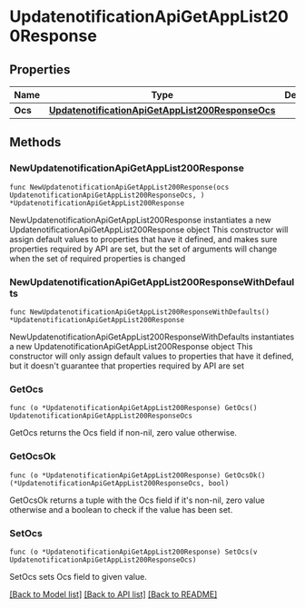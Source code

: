 # UpdatenotificationApiGetAppList200Response

## Properties

Name | Type | Description | Notes
------------ | ------------- | ------------- | -------------
**Ocs** | [**UpdatenotificationApiGetAppList200ResponseOcs**](UpdatenotificationApiGetAppList200ResponseOcs.md) |  | 

## Methods

### NewUpdatenotificationApiGetAppList200Response

`func NewUpdatenotificationApiGetAppList200Response(ocs UpdatenotificationApiGetAppList200ResponseOcs, ) *UpdatenotificationApiGetAppList200Response`

NewUpdatenotificationApiGetAppList200Response instantiates a new UpdatenotificationApiGetAppList200Response object
This constructor will assign default values to properties that have it defined,
and makes sure properties required by API are set, but the set of arguments
will change when the set of required properties is changed

### NewUpdatenotificationApiGetAppList200ResponseWithDefaults

`func NewUpdatenotificationApiGetAppList200ResponseWithDefaults() *UpdatenotificationApiGetAppList200Response`

NewUpdatenotificationApiGetAppList200ResponseWithDefaults instantiates a new UpdatenotificationApiGetAppList200Response object
This constructor will only assign default values to properties that have it defined,
but it doesn't guarantee that properties required by API are set

### GetOcs

`func (o *UpdatenotificationApiGetAppList200Response) GetOcs() UpdatenotificationApiGetAppList200ResponseOcs`

GetOcs returns the Ocs field if non-nil, zero value otherwise.

### GetOcsOk

`func (o *UpdatenotificationApiGetAppList200Response) GetOcsOk() (*UpdatenotificationApiGetAppList200ResponseOcs, bool)`

GetOcsOk returns a tuple with the Ocs field if it's non-nil, zero value otherwise
and a boolean to check if the value has been set.

### SetOcs

`func (o *UpdatenotificationApiGetAppList200Response) SetOcs(v UpdatenotificationApiGetAppList200ResponseOcs)`

SetOcs sets Ocs field to given value.



[[Back to Model list]](../README.md#documentation-for-models) [[Back to API list]](../README.md#documentation-for-api-endpoints) [[Back to README]](../README.md)


